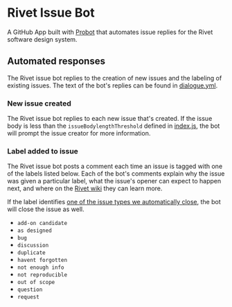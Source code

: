 # Rivet Issue Bot

A GitHub App built with [Probot](https://github.com/probot/probot) that automates issue replies for the Rivet software design system.

## Automated responses

The Rivet issue bot replies to the creation of new issues and the labeling of existing issues. The text of the bot's replies can be found in [dialogue.yml](https://github.com/indiana-university/rivet-issue-bot/blob/master/dialogue.yml).

### New issue created

The Rivet issue bot replies to each new issue that's created. If the issue body is less than the `issueBodylengthThreshold` defined in [index.js](https://github.com/indiana-university/rivet-issue-bot/blob/master/index.js), the bot will prompt the issue creator for more information.

### Label added to issue

The Rivet issue bot posts a comment each time an issue is tagged with one of the labels listed below. Each of the bot's comments explain why the issue was given a particular label, what the issue's opener can expect to happen next, and where on the [Rivet wiki](https://github.com/indiana-university/rivet-source/wiki) they can learn more.

If the label identifies [one of the issue types we automatically close](https://github.com/indiana-university/rivet-source/wiki/Issue-tracking#closing-issues), the bot will close the issue as well.

- `add-on candidate`
- `as designed`
- `bug`
- `discussion`
- `duplicate`
- `havent forgotten`
- `not enough info`
- `not reproducible`
- `out of scope`
- `question`
- `request`